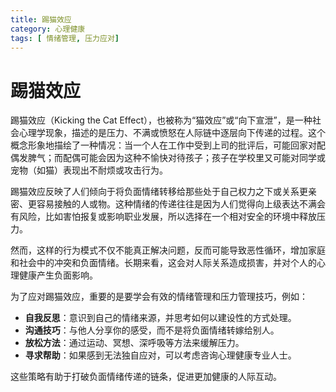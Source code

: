 ```yaml
---
title: 踢猫效应
category: 心理健康
tags: [ 情绪管理, 压力应对]
---
```

# 踢猫效应
踢猫效应（Kicking the Cat Effect），也被称为“猫效应”或“向下宣泄”，是一种社会心理学现象，描述的是压力、不满或愤怒在人际链中逐层向下传递的过程。这个概念形象地描绘了一种情况：当一个人在工作中受到上司的批评后，可能回家对配偶发脾气；而配偶可能会因为这种不愉快对待孩子；孩子在学校里又可能对同学或宠物（如猫）表现出不耐烦或攻击行为。

踢猫效应反映了人们倾向于将负面情绪转移给那些处于自己权力之下或关系更亲密、更容易接触的人或物。这种情绪的传递往往是因为人们觉得向上级表达不满会有风险，比如害怕报复或影响职业发展，所以选择在一个相对安全的环境中释放压力。

然而，这样的行为模式不仅不能真正解决问题，反而可能导致恶性循环，增加家庭和社会中的冲突和负面情绪。长期来看，这会对人际关系造成损害，并对个人的心理健康产生负面影响。

为了应对踢猫效应，重要的是要学会有效的情绪管理和压力管理技巧，例如：

- **自我反思**：意识到自己的情绪来源，并思考如何以建设性的方式处理。
- **沟通技巧**：与他人分享你的感受，而不是将负面情绪转嫁给别人。
- **放松方法**：通过运动、冥想、深呼吸等方法来缓解压力。
- **寻求帮助**：如果感到无法独自应对，可以考虑咨询心理健康专业人士。

这些策略有助于打破负面情绪传递的链条，促进更加健康的人际互动。